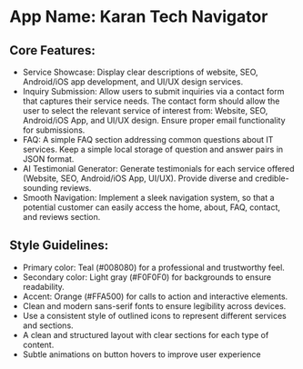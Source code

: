 # **App Name**: Karan Tech Navigator

## Core Features:

- Service Showcase: Display clear descriptions of website, SEO, Android/iOS app development, and UI/UX design services.
- Inquiry Submission: Allow users to submit inquiries via a contact form that captures their service needs. The contact form should allow the user to select the relevant service of interest from: Website, SEO, Android/iOS App, and UI/UX design. Ensure proper email functionality for submissions.
- FAQ: A simple FAQ section addressing common questions about IT services. Keep a simple local storage of question and answer pairs in JSON format.
- AI Testimonial Generator: Generate testimonials for each service offered (Website, SEO, Android/iOS App, UI/UX). Provide diverse and credible-sounding reviews.
- Smooth Navigation: Implement a sleek navigation system, so that a potential customer can easily access the home, about, FAQ, contact, and reviews section.

## Style Guidelines:

- Primary color: Teal (#008080) for a professional and trustworthy feel.
- Secondary color: Light gray (#F0F0F0) for backgrounds to ensure readability.
- Accent: Orange (#FFA500) for calls to action and interactive elements.
- Clean and modern sans-serif fonts to ensure legibility across devices.
- Use a consistent style of outlined icons to represent different services and sections.
- A clean and structured layout with clear sections for each type of content.
- Subtle animations on button hovers to improve user experience